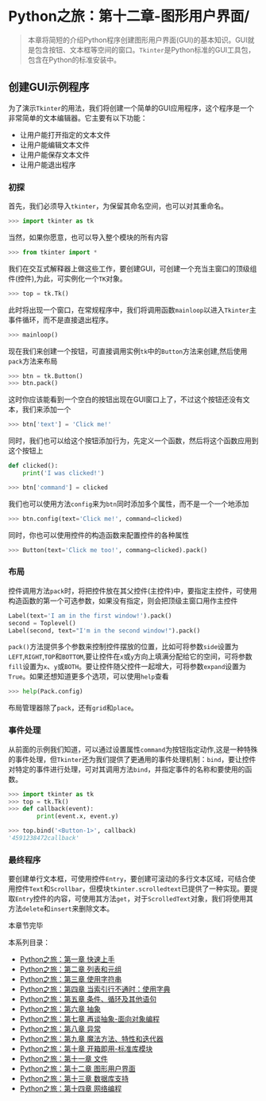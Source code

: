 # Python之旅：第十二章-图形用户界面/

> 本章将简短的介绍Python程序创建图形用户界面(GUI)的基本知识。GUI就是包含按钮、文本框等空间的窗口。`Tkinter`是Python标准的GUI工具包，包含在Python的标准安装中。

## 创建GUI示例程序

为了演示`Tkinter`的用法，我们将创建一个简单的GUI应用程序，这个程序是一个非常简单的文本编辑器。它主要有以下功能：

- 让用户能打开指定的文本文件
- 让用户能编辑文本文件
- 让用户能保存文本文件
- 让用户能退出程序

### 初探

首先，我们必须导入`tkinter`，为保留其命名空间，也可以对其重命名。

```python
>>> import tkinter as tk
```

当然，如果你愿意，也可以导入整个模块的所有内容

```python
>>> from tkinter import *
```

我们在交互式解释器上做这些工作，要创建GUI，可创建一个充当主窗口的顶级组件(控件),为此，可实例化一个`TK`对象。

```python
>>> top = tk.Tk()
```

此时将出现一个窗口，在常规程序中，我们将调用函数`mainloop`以进入`Tkinter`主事件循环，而不是直接退出程序。

```python
>>> mainloop()
```

现在我们来创建一个按钮，可直接调用实例`tk`中的`Button`方法来创建,然后使用`pack`方法来布局

```python
>>> btn = tk.Button()
>>> btn.pack()
```

这时你应该能看到一个空白的按钮出现在GUI窗口上了，不过这个按钮还没有文本，我们来添加一个

```python
>>> btn['text'] = 'Click me!'
```

同时，我们也可以给这个按钮添加行为，先定义一个函数，然后将这个函数应用到这个按钮上

```python
def clicked():
    print('I was clicked!')

>>> btn['command'] = clicked
```

我们也可以使用方法`config`来为`btn`同时添加多个属性，而不是一个一个地添加

```python
>>> btn.config(text='Click me!', command=clicked)
```

同时，你也可以使用控件的构造函数来配置控件的各种属性

```python
>>> Button(text='Click me too!', commang=clicked).pack()
```

### 布局

控件调用方法`pack`时，将把控件放在其父控件(主控件)中，要指定主控件，可使用构造函数的第一个可选参数，如果没有指定，则会把顶级主窗口用作主控件

```python
Label(text='I am in the first window!').pack()
second = Toplevel()
Label(second, text="I'm in the second window!").pack()
```

`pack()`方法提供多个参数来控制控件摆放的位置，比如可将参数`side`设置为`LEFT`,`RIGHT`,`TOP`和`BOTTOM`,要让控件在`x`或`y`方向上填满分配给它的空间，可将参数`fill`设置为`x`、`y`或`BOTH`。要让控件随父控件一起增大，可将参数`expand`设置为`True`。如果还想知道更多个选项，可以使用`help`查看

```python
>>> help(Pack.config)
```

布局管理器除了`pack`，还有`grid`和`place`。

### 事件处理

从前面的示例我们知道，可以通过设置属性`command`为按钮指定动作,这是一种特殊的事件处理，但`Tkinter`还为我们提供了更通用的事件处理机制：`bind`，要让控件对特定的事件进行处理，可对其调用方法`bind`，并指定事件的名称和要使用的函数。

```python
>>> import tkinter as tk
>>> top = tk.Tk()
>>> def callback(event):
	    print(event.x, event.y)

>>> top.bind('<Button-1>', callback)
'4591238472callback'
```

### 最终程序

要创建单行文本框，可使用控件`Entry`，要创建可滚动的多行文本区域，可结合使用控件`Text`和`Scrollbar`，但模块`tkinter.scrolledtext`已提供了一种实现。要提取`Entry`控件的内容，可使用其方法`get`，对于`ScrolledText`对象，我们将使用其方法`delete`和`insert`来删除文本。

本章节完毕

本系列目录：

- [Python之旅：第一章 快速上手](https://www.todever.com/2018/03/31/Python%E4%B9%8B%E6%97%85%EF%BC%9A%E7%AC%AC%E4%B8%80%E7%AB%A0-%E5%BF%AB%E9%80%9F%E4%B8%8A%E6%89%8B/)
- [Python之旅：第二章 列表和元组](https://www.todever.com/2018/04/01/Python%E4%B9%8B%E6%97%85%EF%BC%9A%E7%AC%AC%E4%BA%8C%E7%AB%A0-%E5%88%97%E8%A1%A8%E5%92%8C%E5%85%83%E7%BB%84/)
- [Python之旅：第三章 使用字符串](https://www.todever.com/2018/04/02/Python%E4%B9%8B%E6%97%85%EF%BC%9A%E7%AC%AC%E4%B8%89%E7%AB%A0-%E4%BD%BF%E7%94%A8%E5%AD%97%E7%AC%A6%E4%B8%B2/)
- [Python之旅：第四章 当索引行不通时：使用字典](https://www.todever.com/2018/04/04/Python%E4%B9%8B%E6%97%85%EF%BC%9A%E7%AC%AC%E5%9B%9B%E7%AB%A0-%E5%BD%93%E7%B4%A2%E5%BC%95%E8%A1%8C%E4%B8%8D%E9%80%9A%E6%97%B6%EF%BC%9A%E4%BD%BF%E7%94%A8%E5%AD%97%E5%85%B8/)
- [Python之旅：第五章 条件、循环及其他语句](https://www.todever.com/2018/04/08/Python%E4%B9%8B%E6%97%85%EF%BC%9A%E7%AC%AC%E4%BA%94%E7%AB%A0-%E6%9D%A1%E4%BB%B6%E3%80%81%E5%BE%AA%E7%8E%AF%E5%8F%8A%E5%85%B6%E4%BB%96%E8%AF%AD%E5%8F%A5/)
- [Python之旅：第六章 抽象](https://www.todever.com/2018/04/11/Python%E4%B9%8B%E6%97%85%EF%BC%9A%E7%AC%AC%E5%85%AD%E7%AB%A0-%E6%8A%BD%E8%B1%A1/)
- [Python之旅：第七章 再谈抽象-面向对象编程](https://www.todever.com/2018/04/14/Python%E4%B9%8B%E6%97%85%EF%BC%9A%E7%AC%AC%E4%B8%83%E7%AB%A0-%E5%86%8D%E8%B0%88%E6%8A%BD%E8%B1%A1-%E9%9D%A2%E5%90%91%E5%AF%B9%E8%B1%A1%E7%BC%96%E7%A8%8B/)
- [Python之旅：第八章 异常](https://www.todever.com/2018/04/15/Python%E4%B9%8B%E6%97%85%EF%BC%9A%E7%AC%AC%E5%85%AB%E7%AB%A0-%E5%BC%82%E5%B8%B8/)
- [Python之旅：第九章 魔法方法、特性和迭代器](https://www.todever.com/2018/04/16/Python%E4%B9%8B%E6%97%85%EF%BC%9A%E7%AC%AC%E4%B9%9D%E7%AB%A0-%E9%AD%94%E6%B3%95%E6%96%B9%E6%B3%95%E3%80%81%E7%89%B9%E6%80%A7%E5%92%8C%E8%BF%AD%E4%BB%A3%E5%99%A8/)
- [Python之旅：第十章 开箱即用-标准库模块](https://www.todever.com/2018/04/21/Python%E4%B9%8B%E6%97%85%EF%BC%9A%E7%AC%AC%E5%8D%81%E7%AB%A0-%E5%BC%80%E7%AE%B1%E5%8D%B3%E7%94%A8-%E6%A0%87%E5%87%86%E5%BA%93%E6%A8%A1%E5%9D%97/)
- [Python之旅：第十一章 文件](https://www.todever.com/2018/04/23/Python%E4%B9%8B%E6%97%85%EF%BC%9A%E7%AC%AC%E5%8D%81%E4%B8%80%E7%AB%A0-%E6%96%87%E4%BB%B6/)
- [Python之旅：第十二章 图形用户界面](https://www.todever.com/2018/04/24/Python%E4%B9%8B%E6%97%85%EF%BC%9A%E7%AC%AC%E5%8D%81%E4%BA%8C%E7%AB%A0-%E5%9B%BE%E5%BD%A2%E7%94%A8%E6%88%B7%E7%95%8C%E9%9D%A2/)
- [Python之旅：第十三章 数据库支持](https://www.todever.com/2018/04/25/Python%E4%B9%8B%E6%97%85%EF%BC%9A%E7%AC%AC%E5%8D%81%E4%B8%89%E7%AB%A0-%E6%95%B0%E6%8D%AE%E5%BA%93%E6%94%AF%E6%8C%81/)
- [Python之旅：第十四章 网络编程](https://www.todever.com/2018/04/26/Python%E4%B9%8B%E6%97%85%EF%BC%9A%E7%AC%AC%E5%8D%81%E5%9B%9B%E7%AB%A0-%E7%BD%91%E7%BB%9C%E7%BC%96%E7%A8%8B/)